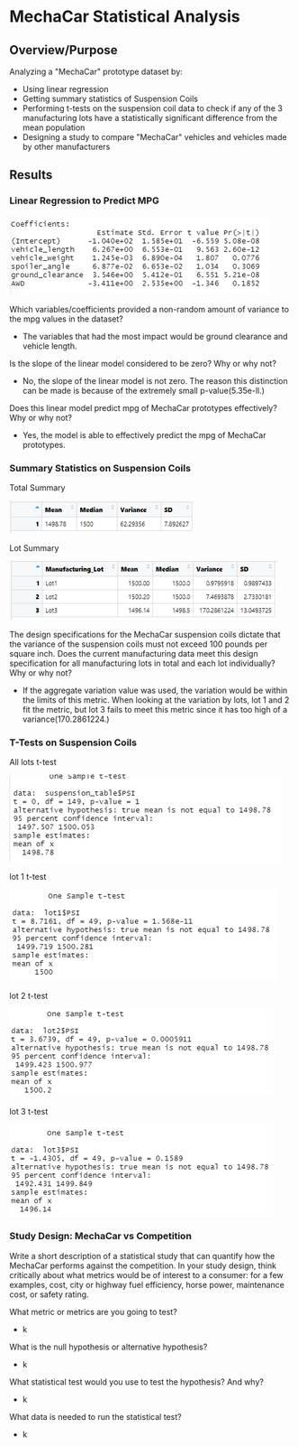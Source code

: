 # MechaCar Statistical Analysis

## Overview/Purpose
Analyzing a "MechaCar" prototype dataset by:
* Using linear regression
* Getting summary statistics of Suspension Coils
* Performing t-tests on the suspension coil data to check if any of the 3 manufacturing lots have a statistically significant difference from the mean population
* Designing a study to compare "MechaCar" vehicles and vehicles made by other manufacturers 

## Results

### Linear Regression to Predict MPG

![](resources/q1.png)

Which variables/coefficients provided a non-random amount of variance to the mpg values in the dataset?
* The variables that had the most impact would be ground clearance and vehicle length.

Is the slope of the linear model considered to be zero? Why or why not?
* No, the slope of the linear model is not zero. The reason this distinction can be made is because of the extremely small p-value(5.35e-ll.)

Does this linear model predict mpg of MechaCar prototypes effectively? Why or why not?
* Yes, the model is able to effectively predict the mpg of MechaCar prototypes. 

### Summary Statistics on Suspension Coils

Total Summary

![](resources/totalsummary.png)

Lot Summary

![](resources/lotsummary.png)

The design specifications for the MechaCar suspension coils dictate that the variance of the suspension coils must not exceed 100 pounds per square inch. Does the current manufacturing data meet this design specification for all manufacturing lots in total and each lot individually? Why or why not?
* If the aggregate variation value was used, the variation would be within the limits of this metric. When looking at the variation by lots, lot 1 and 2 fit the metric, but lot 3 fails to meet this metric since it has too high of a variance(170.2861224.)

### T-Tests on Suspension Coils

All lots t-test

![](resources/suspensionttest.png)

lot 1 t-test

![](resources/lot1ttest.png)

lot 2 t-test

![](resources/lot2ttest.png)

lot 3 t-test

![](resources/lot3ttest.png)



### Study Design: MechaCar vs Competition

Write a short description of a statistical study that can quantify how the MechaCar performs against the competition. In your study design, think critically about what metrics would be of interest to a consumer: for a few examples, cost, city or highway fuel efficiency, horse power, maintenance cost, or safety rating.

What metric or metrics are you going to test?
* k

What is the null hypothesis or alternative hypothesis?
* k

What statistical test would you use to test the hypothesis? And why?
* k

What data is needed to run the statistical test?
* k
